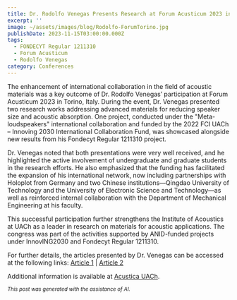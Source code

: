 ```yaml
---
title: Dr. Rodolfo Venegas Presents Research at Forum Acusticum 2023 in Italy
excerpt: ''
image: ~/assets/images/blog/Rodolfo-ForumTorino.jpg
publishDate: 2023-11-15T03:00:00.000Z
tags:
  - FONDECYT Regular 1211310
  - Forum Acusticum
  - Rodolfo Venegas
category: Conferences
---
```


The enhancement of international collaboration in the field of acoustic materials was a key outcome of Dr. Rodolfo Venegas’ participation at Forum Acusticum 2023 in Torino, Italy. During the event, Dr. Venegas presented two research works addressing advanced materials for reducing speaker size and acoustic absorption. One project, conducted under the "Meta-loudspeakers" international collaboration and funded by the 2022 FCI UACh – Innoving 2030 International Collaboration Fund, was showcased alongside new results from his Fondecyt Regular 1211310 project.

Dr. Venegas noted that both presentations were very well received, and he highlighted the active involvement of undergraduate and graduate students in the research efforts. He also emphasized that the funding has facilitated the expansion of his international network, now including partnerships with Holoplot from Germany and two Chinese institutions—Qingdao University of Technology and the University of Electronic Science and Technology—as well as reinforced internal collaboration with the Department of Mechanical Engineering at his faculty.

This successful participation further strengthens the Institute of Acoustics at UACh as a leader in research on materials for acoustic applications. The congress was part of the activities supported by ANID-funded projects under InnovING2030 and Fondecyt Regular 1211310.

For further details, the articles presented by Dr. Venegas can be accessed at the following links:
[Article 1](https://appfa2023.silsystem.solutions/atti/000280.pdf) | [Article 2](https://appfa2023.silsystem.solutions/atti/000346.pdf)


Additional information is available at [Acustica UACh](https://www.acusticauach.cl?page_id=421).

<p><small><i>This post was generated with the assistance of AI.</i></small></p>
